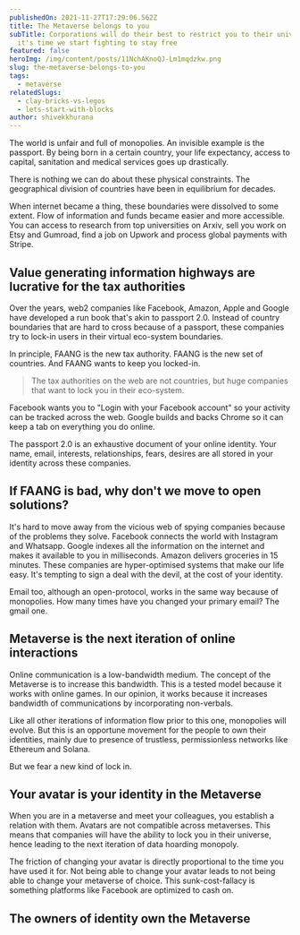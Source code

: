 ```yaml
---
publishedOn: 2021-11-27T17:29:06.562Z
title: The Metaverse belongs to you
subTitle: Corporations will do their best to restrict you to their universe and
  it's time we start fighting to stay free
featured: false
heroImg: /img/content/posts/11NchAKnoQJ-Lm1mqdzkw.png
slug: the-metaverse-belongs-to-you
tags:
  - metaverse
relatedSlugs:
  - clay-bricks-vs-legos
  - lets-start-with-blocks
author: shivekkhurana
---
```

The world is unfair and full of monopolies. An invisible example is the passport. By being born in a certain country, your life expectancy, access to capital, sanitation and medical services goes up drastically. 

There is nothing we can do about these physical constraints. The geographical division of countries have been in equilibrium for decades.

When internet became a thing, these boundaries were dissolved to some extent. Flow of information and funds became easier and more accessible. You can access to research from top universities on Arxiv, sell you work on Etsy and Gumroad, find a job on Upwork and process global payments with Stripe.

## Value generating information highways are lucrative for the tax authorities

Over the years, web2 companies like Facebook, Amazon, Apple and Google have developed a run book that's akin to passport 2.0. Instead of country boundaries that are hard to cross because of a passport, these companies try to lock-in users in their virtual eco-system boundaries.

In principle, FAANG is the new tax authority. FAANG is the new set of countries. And FAANG wants to keep you locked-in.

> The tax authorities on the web are not countries, but huge companies that want to lock you in their eco-system.

Facebook wants you to "Login with your Facebook account" so your activity can be tracked across the web. Google builds and backs Chrome so it can keep a tab on everything you do online. 

The passport 2.0 is an exhaustive document of your online identity. Your name, email, interests, relationships, fears, desires are all stored in your identity across these companies.

## If FAANG is bad, why don't we move to open solutions?

It's hard to move away from the vicious web of spying companies because of the problems they solve. Facebook connects the world with Instagram and Whatsapp. Google indexes all the information on the internet and makes it available to you in milliseconds. Amazon delivers groceries in 15 minutes. These companies are hyper-optimised systems that make our life easy. It's tempting to sign a deal with the devil, at the cost of your identity. 

Email too, although an open-protocol, works in the same way because of monopolies. How many times have you changed your primary email? The gmail one.

## Metaverse is the next iteration of online interactions

Online communication is a low-bandwidth medium. The concept of the Metaverse is to increase this bandwidth. This is a tested model because it works with online games. In our opinion, it works because it increases bandwidth of communications by incorporating non-verbals.

Like all other iterations of information flow prior to this one, monopolies will evolve. But this is an opportune movement for the people to own their identities, mainly due to presence of trustless, permissionless networks like Ethereum and Solana.

But we fear a new kind of lock in. 

## Your avatar is your identity in the Metaverse

When you are in a metaverse and meet your colleagues, you establish a relation with them. Avatars are not compatible across metaverses. This means that companies will have the ability to lock you in their universe, hence leading to the next iteration of data hoarding monopoly. 

The friction of changing your avatar is directly proportional to the time you have used it for. Not being able to change your avatar leads to not being able to change your metaverse of choice. This sunk-cost-fallacy is something platforms like Facebook are optimized to cash on.

## The owners of identity own the Metaverse
